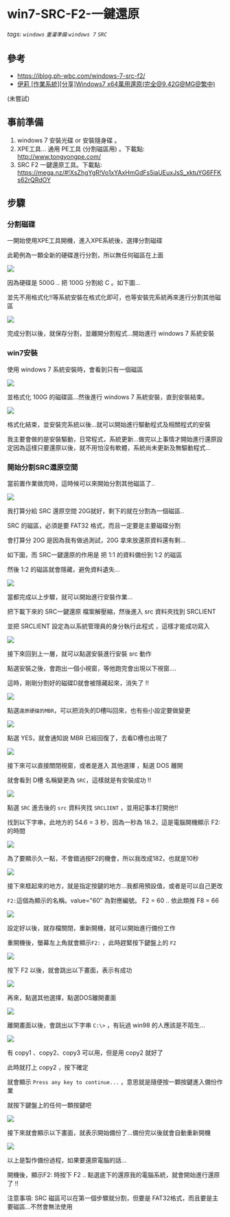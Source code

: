 # win7-SRC-F2-一鍵還原
###### tags: `windows` `重灌準備` `windows 7` `SRC`
## 參考
  - https://iblog.ph-wbc.com/windows-7-src-f2/
  - [伊莉 [作業系統][分享]Windows7 x64萬用還原(完全@9.42G@MG@繁中)](http://www49.eyny.com/forum.php?mod=viewthread&tid=10546776&highlight=windows7)

(未嘗試)

## 事前準備
1.  windows 7 安裝光碟 or 安裝隨身碟 。
2.  XPE工具… 通用 PE工具 (分割磁區用) 。下載點: http://www.tongyongpe.com/
3.  SRC F2 一鍵還原工具。下載點: https://mega.nz/#!XsZhgYgR!Vo1xYAxHmGdFs5iaUEuxJsS_xktuYG6FFKs62rQRdOY

## 步驟
### 分割磁碟

一開始使用XPE工具開機，進入XPE系統後，選擇分割磁碟

此範例為一顆全新的硬碟進行分割，所以無任何磁區在上面

![](https://raw.githubusercontent.com/neslxzhen/Note/master/img/win7-SRC-F2-一鍵還原/1.png)

因為硬碟是 500G .. 把 100G 分割給 C 。如下圖…

並先不用格式化!!等系統安裝在格式化即可，也等安裝完系統再來進行分割其他磁區

![](https://raw.githubusercontent.com/neslxzhen/Note/master/img/win7-SRC-F2-一鍵還原/2.png)

完成分割以後，就保存分割，並離開分割程式…開始進行 windows 7 系統安裝

### win7安裝

使用 windows 7 系統安裝時，會看到只有一個磁區

![](https://raw.githubusercontent.com/neslxzhen/Note/master/img/win7-SRC-F2-一鍵還原/3.png)

並格式化 100G 的磁碟區…然後進行 windows 7 系統安裝，直到安裝結束。

![](https://raw.githubusercontent.com/neslxzhen/Note/master/img/win7-SRC-F2-一鍵還原/4.png)

格式化結束，並安裝完系統以後…就可以開始進行驅動程式及相關程式的安裝

我主要會做的是安裝驅動，日常程式，系統更新…做完以上事情才開始進行還原設定因為這樣只要還原以後，就不用怕沒有軟體，系統尚未更新及無驅動程式…

### 開始分割SRC還原空間

當前置作業做完時，這時候可以來開始分割其他磁區了..

![](https://raw.githubusercontent.com/neslxzhen/Note/master/img/win7-SRC-F2-一鍵還原/5.png)

我打算分給 SRC 還原空間 20G就好，剩下的就在分割為一個磁區..

SRC 的磁區，必須是要 FAT32 格式，而且一定要是主要磁碟分割

會打算分 20G 是因為我有做過測試，20G 拿來放還原資料還有剩…

如下圖，而 SRC一鍵還原的作用是 把 1:1 的資料備份到 1:2 的磁區

然後 1:2 的磁區就會隱藏，避免資料遺失…

![](https://raw.githubusercontent.com/neslxzhen/Note/master/img/win7-SRC-F2-一鍵還原/6.png)

當都完成以上步驟，就可以開始進行安裝作業…

把下載下來的 SRC一鍵還原 檔案解壓縮，然後進入 src 資料夾找到 SRCLIENT

並把 SRCLIENT 設定為以系統管理員的身分執行此程式 ，這樣才能成功寫入

![](https://raw.githubusercontent.com/neslxzhen/Note/master/img/win7-SRC-F2-一鍵還原/7.png)

接下來回到上一層，就可以點選安裝進行安裝 src 動作

點選安裝之後，會跑出一個小視窗，等他跑完會出現以下視窗….

這時，剛剛分割好的磁碟D就會被隱藏起來，消失了 !!

![](https://raw.githubusercontent.com/neslxzhen/Note/master/img/win7-SRC-F2-一鍵還原/8.png)

點選`還原硬碟的MBR`，可以把消失的D槽叫回來，也有些小設定要做變更

![](https://raw.githubusercontent.com/neslxzhen/Note/master/img/win7-SRC-F2-一鍵還原/9.png)

點選 YES，就會通知說 MBR 已經回復了，去看D槽也出現了

![](https://raw.githubusercontent.com/neslxzhen/Note/master/img/win7-SRC-F2-一鍵還原/10.png)

接下來可以直接關閉視窗，或者是進入 其他選擇 ，點選 DOS 離開

就會看到 D槽 名稱變更為 `SRC`，這樣就是有安裝成功 !!

![](https://raw.githubusercontent.com/neslxzhen/Note/master/img/win7-SRC-F2-一鍵還原/11.png)

點選 `SRC` 進去後的 `src` 資料夾找 `SRCLIENT` ，並用記事本打開他!!

找到以下字串，此地方的 54.6 = 3 秒，因為一秒為 18.2，這是電腦開機顯示 F2: 的時間

![](https://raw.githubusercontent.com/neslxzhen/Note/master/img/win7-SRC-F2-一鍵還原/12.png)

為了要顯示久一點，不會錯過按F2的機會，所以我改成182，也就是10秒

![](https://raw.githubusercontent.com/neslxzhen/Note/master/img/win7-SRC-F2-一鍵還原/13.png)

接下來框起來的地方，就是指定按鍵的地方…我都用預設值，或者是可以自己更改

`F2:`這個為顯示的名稱。value="60″ 為對應編號。 F2 = 60 .. 依此類推 F8 = 66

![](https://raw.githubusercontent.com/neslxzhen/Note/master/img/win7-SRC-F2-一鍵還原/14.png)

設定好以後，就存檔關閉，重新開機，就可以開始進行備份工作

重開機後，螢幕左上角就會顯示`F2:` ，此時趕緊按下鍵盤上的 `F2`

![](https://raw.githubusercontent.com/neslxzhen/Note/master/img/win7-SRC-F2-一鍵還原/15.png)

按下 F2 以後，就會跳出以下畫面，表示有成功

![](https://raw.githubusercontent.com/neslxzhen/Note/master/img/win7-SRC-F2-一鍵還原/16.png)

再來，點選其他選擇，點選DOS離開畫面

![](https://raw.githubusercontent.com/neslxzhen/Note/master/img/win7-SRC-F2-一鍵還原/17.png)

離開畫面以後，會跳出以下字串 `C:\>` ，有玩過 win98 的人應該是不陌生…

![](https://raw.githubusercontent.com/neslxzhen/Note/master/img/win7-SRC-F2-一鍵還原/18.png)

有 copy1 、copy2、copy3 可以用，但是用 copy2 就好了

此時就打上 copy2 ，按下確定

就會顯示 `Press any key to continue...` ，意思就是隨便按一顆按鍵進入備份作業

就按下鍵盤上的任何一顆按鍵吧

![](https://raw.githubusercontent.com/neslxzhen/Note/master/img/win7-SRC-F2-一鍵還原/19.png)

接下來就會顯示以下畫面，就表示開始備份了…備份完以後就會自動重新開機

![](https://raw.githubusercontent.com/neslxzhen/Note/master/img/win7-SRC-F2-一鍵還原/20.png)

以上是製作備份過程，如果要還原電腦的話…

開機後，顯示F2: 時按下 F2 .. 點選底下的還原我的電腦系統，就會開始進行還原了 !!

注意事項: SRC 磁區可以在第一個步驟就分割，但要是 FAT32格式，而且要是主要磁區…不然會無法使用



